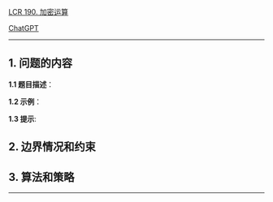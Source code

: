 [LCR 190. 加密运算](https://leetcode.cn/problems/bu-yong-jia-jian-cheng-chu-zuo-jia-fa-lcof)

[ChatGPT](chat.openai.com)

---

## 1. 问题的内容
**1.1 题目描述**：

**1.2 示例**：

**1.3 提示**:

## 2. 边界情况和约束


## 3. 算法和策略

---


